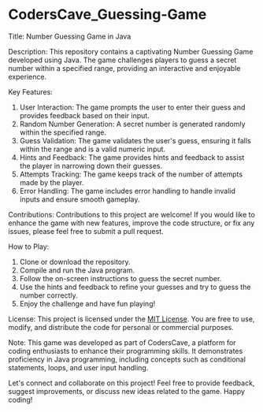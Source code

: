 # CodersCave_Guessing-Game
Title: Number Guessing Game in Java

Description:
This repository contains a captivating Number Guessing Game developed using Java. The game challenges players to guess a secret number within a specified range, providing an interactive and enjoyable experience.

Key Features:
1. User Interaction: The game prompts the user to enter their guess and provides feedback based on their input.
2. Random Number Generation: A secret number is generated randomly within the specified range.
3. Guess Validation: The game validates the user's guess, ensuring it falls within the range and is a valid numeric input.
4. Hints and Feedback: The game provides hints and feedback to assist the player in narrowing down their guesses.
5. Attempts Tracking: The game keeps track of the number of attempts made by the player.
6. Error Handling: The game includes error handling to handle invalid inputs and ensure smooth gameplay.

Contributions:
Contributions to this project are welcome! If you would like to enhance the game with new features, improve the code structure, or fix any issues, please feel free to submit a pull request.

How to Play:
1. Clone or download the repository.
2. Compile and run the Java program.
3. Follow the on-screen instructions to guess the secret number.
4. Use the hints and feedback to refine your guesses and try to guess the number correctly.
5. Enjoy the challenge and have fun playing!

License:
This project is licensed under the [MIT License](LICENSE.md). You are free to use, modify, and distribute the code for personal or commercial purposes.

Note:
This game was developed as part of CodersCave, a platform for coding enthusiasts to enhance their programming skills. It demonstrates proficiency in Java programming, including concepts such as conditional statements, loops, and user input handling.

Let's connect and collaborate on this project! Feel free to provide feedback, suggest improvements, or discuss new ideas related to the game. Happy coding!
